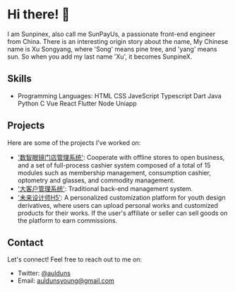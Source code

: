 # Hi there! 👋
I am Sunpinex, also call me SunPayUs, a passionate front-end engineer from China.
There is an interesting origin story about the name, My Chinese name is Xu Songyang, where 'Song' means pine tree, and 'yang' means sun. So when you add my last name 'Xu', it becomes SunpineX.

## Skills
- Programming Languages: HTML CSS JaveScript Typescript Dart Java Python C Vue React Flutter Node Uniapp

## Projects
Here are some of the projects I've worked on:
- ['数智眼镜门店管理系统'](http://store.useeglass.com/): Cooperate with offline stores to open business, and a set of full-process cashier system composed of a total of 15 modules such as membership management, consumption cashier, optometry and glasses, and commodity management.
- ['大客户管理系统'](https://cms.ngdonline.cn/): Traditional back-end management system.
- ['未来设计师H5'](https://shop.ngdonline.cn/wap): A personalized customization platform for youth design derivatives, where users can upload personal works and customized products for their works. If the user's affiliate or seller can sell goods on the platform to earn commissions.

## Contact
Let's connect! Feel free to reach out to me on:
- Twitter: [@aulduns](https://twitter.com/aulduns)
- Email: auldunsyoung@gmail.com
